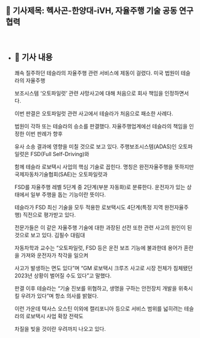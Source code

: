 ## 📰 기사제목: 헥사곤-한양대-iVH, 자율주행 기술 공동 연구 협력
<br>

- ## 📄 기사 내용
  쾌속 질주하던 테슬라의 자율주행 관련 서비스에 제동이 걸렸다. 미국 법원이 테슬라의 자율주행

  보조시스템 ‘오토파일럿’ 관련 사망사고에 대해 처음으로 회사 책임을 인정하면서다.

  이번 판결은 오토파일럿 관련 사고에서 테슬라가 처음으로 패소한 사례다.

  법원이 각하 또는 테슬라의 승소를 판결했다. 자율주행업계에선 테슬라의 책임을 인정한 이번 판례가 향후

  유사 소송 결과에 영향을 미칠 것으로 보고 있다. 주행보조시스템(ADAS)인 오토파일럿은 FSD(Full Self-Driving)와

  함께 테슬라 로보택시 사업의 핵심 기술로 꼽힌다. 명칭은 완전자율주행을 뜻하지만 국제자동차기술협회(SAE)는 오토파일럿과

  FSD를 자율주행 레벨 5단계 중 2단계(부분 자동화)로 분류한다. 운전자가 있는 상태에서 일부 주행을 돕는 기능이란 뜻이다.

  테슬라가 FSD 최신 기술을 모두 적용한 로보택시도 4단계(특정 지역 완전자율주행) 직전으로 평가받고 있다. 

  전문가들은 이 같은 자율주행 기술에 대한 과장된 선전 또한 관련 사고의 원인이 된 것으로 보고 있다. 김필수 대림대

  자동차학과 교수는 “오토파일럿, FSD 등은 운전 보조 기능에 불과한데 용어가 혼란을 가져와 운전자가 착각을 일으켜

  사고가 발생하는 면도 있다”며 “GM 로보택시 크루즈 사고로 시장 전체가 침체됐던 2023년 상황이 벌어질 수도 있다”고 말했다.

  판결 이후 테슬라는 “기술 진보를 위협하고, 생명을 구하는 안전장치 개발을 위축시킬 우려가 있다”며 항소 의사를 밝혔다.

  이런 가운데 텍사스 오스틴 이외에 캘리포니아 등으로 서비스 범위를 넓히려는 테슬라의 로보택시 사업 확장 전략도

  차질을 빚을 것이란 우려까지 나오고 있다. 
